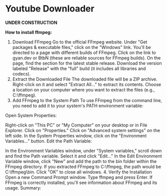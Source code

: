 # Youtube Downloader

**UNDER CONSTRUCTION**

**How to install ffmpeg:**

1. Download FFmpeg
Go to the official FFmpeg website.
Under "Get packages & executable files," click on the "Windows" link.
You'll be directed to a page with different builds of FFmpeg. Click on the link to gyan.dev or BtbN (these are reliable sources for FFmpeg builds).
On the page, find the section for the latest stable release. Download the version labeled "Release" with the "full" build (it includes all libraries and codecs).
2. Extract the Downloaded File
The downloaded file will be a ZIP archive. Right-click on it and select "Extract All..." to extract its contents.
Choose a location on your computer where you want to extract the files (e.g., C:\ffmpeg).
3. Add FFmpeg to the System Path
To use FFmpeg from the command line, you need to add it to your system's PATH environment variable:

Open System Properties:

Right-click on "This PC" or "My Computer" on your desktop or in File Explorer.
Click on "Properties."
Click on "Advanced system settings" on the left side.
In the System Properties window, click on the "Environment Variables..." button.
Edit the Path Variable:

In the Environment Variables window, under "System variables," scroll down and find the Path variable.
Select it and click "Edit..."
In the Edit Environment Variable window, click "New" and add the path to the bin folder within the FFmpeg directory. If you extracted FFmpeg to C:\ffmpeg, the path would be C:\ffmpeg\bin.
Click "OK" to close all windows.
4. Verify the Installation
Open a new Command Prompt window.
Type ffmpeg and press Enter.
If FFmpeg is correctly installed, you'll see information about FFmpeg and its usage.
Summary: